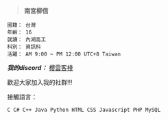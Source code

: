 > **南宮柳信**
```
國籍： 台灣
年齡： 16
就讀： 內湖高工
科別： 資訊科
活躍： AM 9:00 ~ PM 12:00 UTC+8 Taiwan
```
_**我的discord：**_ [櫻雲客棧](https://discord.gg/YTY93djgYU)

歡迎大家加入我的社群!!!

接觸語言：
```
C C# C++ Java Python HTML CSS Javascript PHP MySQL
```
